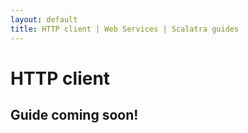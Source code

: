 ```yaml
---
layout: default
title: HTTP client | Web Services | Scalatra guides
---
```


<div class="page-header">
  <h1>HTTP client</h1>
</div>

## Guide coming soon!
